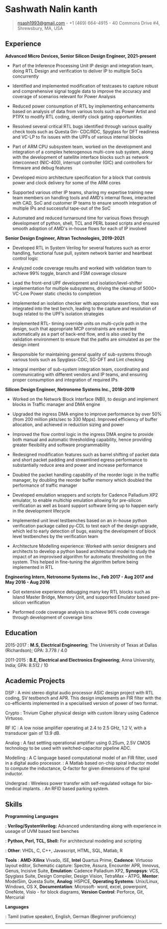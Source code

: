 Sashwath Nalin kanth
============
> <nsash1993@gmail.com> - +1 (469) 664-4915 - 40 Commons Drive #4, Shrewsbury, MA, USA

Experience
----------

**Advanced Micro Devices, Senior Silicon Design Engineer, 2021-present**

* Part of the Inference Processing Unit IP design and integration team, doing RTL Design and verification to deliver IP to multiple SoCs concurrently

* Identified and implemented modification of testcases to capture robust and comprehensive signal toggle data to improve the accuracy and coverage of scenarios relevant for Power Analysis

* Reduced power consumption of RTL by implementing enhancements based on analysis of data from various tools such as Power Artist and PTPX to modify RTL coding, identify clock gating opportunities 

* Resolved several critical RTL bugs identified through various quality check tools such as Questa 0in- CDC/RDC, Spyglass for DFT readiness and VC-LP to fix issues with the UPFs of various internal blocks

* Part of ARM CPU subsystem team, worked on the development and integration of a complex heterogenous multi-core sub system, along with the development of satellite interface blocks such as network interconnect (NIC-400), interrupt controller (GIC) and controllers for firmware and debug features

* Developed micro architecture specification for a block that controls power and clock delivery for some of the ARM cores

* Supported various other IP teams, sharing my expertise training new team members on handling tools and AMD's internal flows, interacted with CAD, SoC and customer IP teams to ensure smooth integration of multiple IPs and successful tape-out of the SoC

* Automated and reduced turnaround time for various flows through development of python, shell, TCL and PERL based scripts and ensured smooth adoption of AMD's in-house flows for each of IP involved


**Senior Design Engineer, Altran Technologies, 2019-2021**

* Developed RTL in System Verilog for several features such as error handling, functional fuse pull, system network barrier and heartbeat control logic

* Analyzed code coverage results and worked with validation team to achieve 99% toggle, branch and FSM coverage closure

* Lead the front-end UPF development and isolation/level-shifter implementation for multiple subsystems, driving the cleanup of 5000+ VC-Low Power static checks to completion

* Implemented an isolation checker with appropriate assertions, that was integrated into the test bench, leading to the capture and resolution of bugs related to the UPF’s isolation strategies

* Implemented RTL- timing override units on multi-cycle path in the design, such that appropriate MCP constraints are extracted automatically as a part of back-end flow, and is also used by the validation environment to ensure that the paths are simulated as per the design intent

* Responsible for maintaining general quality of sub-systems through various tools such as Spyglass-CDC, SG-DFT and Lint checking

* Integral member of sub-system integration team, coordinating and communicating with different vendors and IP teams, and ensuring proper consumption and integration of required IPs


**Silicon Design Engineer, Netronome Systems Inc., 2018-2019**

* Worked on the Network Block Interface (NBI), to design and implement blocks in Traffic manager and DMA engine

* Upgraded the ingress DMA engine to improve performance by over 50% (from 200 million pkts/sec to 330 Mpps). Improved efficiency of buffer allocation, and achieved in reduction sizing and power

* Improved the flow control logic in the ingress DMA engine to provide both manual and automatic thresholding capability, hence providing greater flexibility and software programmability

* Redesigned modification features such as barrel shifting of packet data and short packet padding and streamlined egress performance to substantially reduce area and power and increase performance

* Doubled the packet handling capability of the reorder logic in the traffic manager, by doubling the reorder buffer memory which doubled the performance of traffic manager

* Developed emulation wrappers and scripts for Cadence Palladium XP2 emulator, to enable multichip emulation allowing for pre-silicon verification as well as board support software bring up to happen early in the development lifecycle

* Implemented unit level testbenches based on an in-house python verification package called py-CDL to test each of the design upgrade, which led to early detection of bugs, easing the development of block level testbenches by the verification team

* Architecture Modelling experience: Worked with senior designers and architects to develop a python based architectural model to study the impact of an improvised algorithm for automatic thresholding on the system. This helped in fine-tuning the algorithm before being implemented in RTL

**Engineering Intern, Netronome Systems Inc., Feb 2017 - Aug 2017 and May 2016 - Aug 2016**

* Got extensive experience debugging many key RTL blocks such as Island Master Bridge, Memory Unit, and supported Emulator based pre-silicon verification

* Performed code coverage analysis to achieve 96% code coverage through development of coverage bins

Education
---------
2015-2017 
:   **M.S, Electrical Engineering**; The University of Texas at Dallas (Richardson);
    GPA: 3.778 / 4.0

2011-2015
:   **B.E, Electrical and Electronics Engineering**; Anna University, India;
    GPA: 8.512 / 10

Academic Projects
--------------------
DSP
: A mini stereo digital audio processor ASIC design project with RTL coding, SV testbench and APR. This design implements an FIR filter with the co-efficients implemented in a specialised version of power of two format.

Crypto
: Trivium Cipher physical design with custom library using Cadence Virtuoso.

RF IC
: A low noise amplifier operating at 2.4 to 2.5 GHz, 1.2 V, with a transducer gain of 13.9 dB.

Analog
: A fast settling operational amplifier using 0.25um, 2.5V CMOS technology to be used with switched-capacitor pipeline ADC.

Modelling
: A C language based computational model of an FIR filter, used in a digital audio processor.
: A Matlab based on-chip spiral inductor model to compute the inductance, Q-factor for given dimensions of the spiral inductor.

Undergrad
: Wireless power transfer with self-regulated voltage for bio-medical implants.
: An RFID based parking system.

Skills
-------

**Programming Languages**

:   **Verilog/SystemVerilog:** Advanced understanding along with experience in useage of UVM based test benches 

:   **Python, Perl, TCL, Shell:** For architectural modeling and scripting

:   **Other**: VHDL, C, C++, Javascript, HTML, SQL, Matlab, R

**Tools**
:   **AMD-Xilinx** Vivado, ISE, **Intel** Quartus Prime, **Cadence**:  Virtuoso layout editor, Schematic capture: Spectre, Assura, Encounter APR, Innovus, Genus, Incisive Suite, **Emulation**: Cadence Palladium XP2, **Synopsys**: VCS, Spyglass Suite, Design Compiler, Design Vision, TetraMax - ATPG, **Mentor**: ModelSim, Questa Suite, **Analog**: HSPICE, **Operating Systems**: Unix/Linux, Windows, OS X, **Documentation**: Microsoft- word, excel, powerpoint, OneNote, Visio - for block diagrams, **Version Control**: Perforce, Git, Mercurial

[ref]: https://github.com/Sash-github-account


**Languages**

: Tamil (native speaker), English, German (Beginner proficiency)

----

